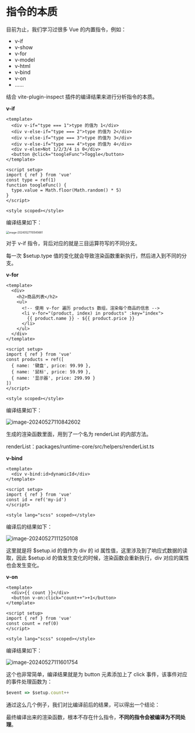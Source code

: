 # 指令的本质

目前为止，我们学习过很多 Vue 的内置指令，例如：

- v-if
- v-show
- v-for
- v-model
- v-html
- v-bind
- v-on
- ......

结合 vite-plugin-inspect 插件的编译结果来进行分析指令的本质。



**v-if**

```vue
<template>
  <div v-if="type === 1">type 的值为 1</div>
  <div v-else-if="type === 2">type 的值为 2</div>
  <div v-else-if="type === 3">type 的值为 3</div>
  <div v-else-if="type === 4">type 的值为 4</div>
  <div v-else>Not 1/2/3/4 is 0</div>
  <button @click="toogleFunc">Toggle</button>
</template>

<script setup>
import { ref } from 'vue'
const type = ref(1)
function toogleFunc() {
  type.value = Math.floor(Math.random() * 5)
}
</script>

<style scoped></style>
```

编译结果如下：

<img src="https://xiejie-typora.oss-cn-chengdu.aliyuncs.com/2024-05-27-030545.png" alt="image-20240527110545681" style="zoom:50%;" />

对于 v-if 指令，背后对应的就是三目运算符写的不同分支。

每一次 $setup.type 值的变化就会导致渲染函数重新执行，然后进入到不同的分支。



**v-for**

```vue
<template>
  <div>
    <h2>商品列表</h2>
    <ul>
      <!-- 使用 v-for 遍历 products 数组，渲染每个商品的信息 -->
      <li v-for="(product, index) in products" :key="index">
        {{ product.name }} - ${{ product.price }}
      </li>
    </ul>
  </div>
</template>

<script setup>
import { ref } from 'vue'
const products = ref([
  { name: '键盘', price: 99.99 },
  { name: '鼠标', price: 59.99 },
  { name: '显示器', price: 299.99 }
])
</script>

<style scoped></style>
```

编译结果如下：

![image-20240527110842602](https://xiejie-typora.oss-cn-chengdu.aliyuncs.com/2024-05-27-030842.png)

生成的渲染函数里面，用到了一个名为 renderList 的内部方法。

renderList：packages/runtime-core/src/helpers/renderList.ts



**v-bind**

```vue
<template>
  <div v-bind:id>dynamicId</div>
</template>

<script setup>
import { ref } from 'vue'
const id = ref('my-id')
</script>

<style lang="scss" scoped></style>
```

编译后的结果如下：

![image-20240527111250108](https://xiejie-typora.oss-cn-chengdu.aliyuncs.com/2024-05-27-031250.png)

这里就是将 $setup.id 的值作为 div 的 id 属性值，这里涉及到了响应式数据的读取，因此 $setup.id 的值发生变化的时候，渲染函数会重新执行，div 对应的属性也会发生变化。



**v-on**

```vue
<template>
  <div>{{ count }}</div>
  <button v-on:click="count++">+1</button>
</template>

<script setup>
import { ref } from 'vue'
const count = ref(0)
</script>

<style lang="scss" scoped></style>
```

编译结果如下：

![image-20240527111601754](https://xiejie-typora.oss-cn-chengdu.aliyuncs.com/2024-05-27-031602.png)

这个也非常简单，编译结果就是为 button 元素添加上了 click 事件，该事件对应的事件处理函数为：

```js
$event => $setup.count++
```



通过这么几个例子，我们对比编译前后的结果，可以得出一个结论：

最终编译出来的渲染函数，根本不存在什么指令，**不同的指令会被编译为不同处理**。
